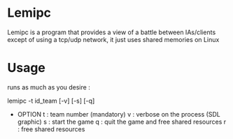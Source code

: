 Lemipc
======

Lemipc is a program that provides a view of a battle between IAs/clients except of using a tcp/udp network, it just uses shared memories on Linux

Usage
======

runs as much as you desire :

lemipc -t id_team [-v] [-s] [-q]

- OPTION
t : team number (mandatory)
v : verbose on the process (SDL graphic)
s : start the game
q : quit the game and free shared resources
r : free shared resources
